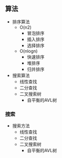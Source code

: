## 算法
- 排序算法
	- O(n2)
		- 冒泡排序
		- 插入排序
		- 选择排序
	- O(nlogn)
		- 快速排序
		- 堆排序
		- 归并排序
- 搜索算法
	- 线性查找
	- 二分查找
	- 二叉搜索树
		- 自平衡的AVL树

### 搜索
- 搜索方法
	- 线性查找
	- 二分查找
	- 二叉搜索树
		- 自平衡的AVL树


